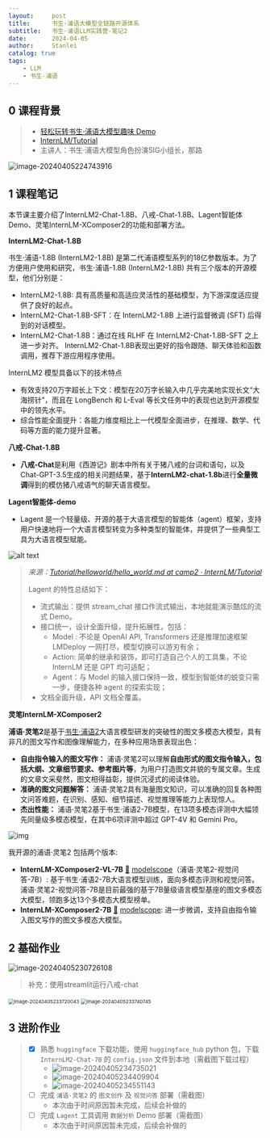```yaml
---
layout:     post
title:      书生·浦语大模型全链路开源体系
subtitle:   书生·浦语LLM实践营-笔记2
date:       2024-04-05
author:     Stanlei
catalog: true
tags:
    - LLM
    - 书生·浦语
---
```

## 0 课程背景

> - [轻松玩转书生·浦语大模型趣味 Demo](https://www.bilibili.com/video/BV1AH4y1H78d/)
> - [InternLM/Tutorial](https://github.com/InternLM/Tutorial)
> - 主讲人：书生·浦语大模型角色扮演SIG小组长，那路

![image-20240405224743916](img/posts/2024-04-05-书生·浦语LLM实践营-2.assets/image-20240405224743916.png)

## 1 课程笔记

本节课主要介绍了InternLM2-Chat-1.8B、八戒-Chat-1.8B、Lagent智能体Demo、灵笔InternLM-XComposer2的功能和部署方法。

**InternLM2-Chat-1.8B**

书生·浦语-1.8B (InternLM2-1.8B) 是第二代浦语模型系列的18亿参数版本。为了方便用户使用和研究，书生·浦语-1.8B (InternLM2-1.8B) 共有三个版本的开源模型，他们分别是：

- InternLM2-1.8B: 具有高质量和高适应灵活性的基础模型，为下游深度适应提供了良好的起点。
- InternLM2-Chat-1.8B-SFT：在 InternLM2-1.8B 上进行监督微调 (SFT) 后得到的对话模型。
- InternLM2-Chat-1.8B：通过在线 RLHF 在 InternLM2-Chat-1.8B-SFT 之上进一步对齐。 InternLM2-Chat-1.8B表现出更好的指令跟随、聊天体验和函数调用，推荐下游应用程序使用。

InternLM2 模型具备以下的技术特点

- 有效支持20万字超长上下文：模型在20万字长输入中几乎完美地实现长文“大海捞针”，而且在 LongBench 和 L-Eval 等长文任务中的表现也达到开源模型中的领先水平。
- 综合性能全面提升：各能力维度相比上一代模型全面进步，在推理、数学、代码等方面的能力提升显著。

**八戒-Chat-1.8B**

- **八戒-Chat**是利用《西游记》剧本中所有关于猪八戒的台词和语句，以及Chat-GPT-3.5生成的相关问题结果，基于**InternLM2-chat-1.8b**进行**全量微调**得到的模仿猪八戒语气的聊天语言模型。

**Lagent智能体-demo**

- Lagent 是一个轻量级、开源的基于大语言模型的智能体（agent）框架，支持用户快速地将一个大语言模型转变为多种类型的智能体，并提供了一些典型工具为大语言模型赋能。

![alt text](img/posts/2024-04-05-书生·浦语LLM实践营-2.assets/Lagent-1.png)

> *来源：[Tutorial/helloworld/hello_world.md at camp2 · InternLM/Tutorial](https://github.com/InternLM/Tutorial/blob/camp2/helloworld/hello_world.md)*
>
> Lagent 的特性总结如下：
>
> - 流式输出：提供 stream_chat 接口作流式输出，本地就能演示酷炫的流式 Demo。
> - 接口统一，设计全面升级，提升拓展性，包括：
>   - Model : 不论是 OpenAI API, Transformers 还是推理加速框架 LMDeploy 一网打尽，模型切换可以游刃有余；
>   - Action: 简单的继承和装饰，即可打造自己个人的工具集，不论 InternLM 还是 GPT 均可适配；
>   - Agent：与 Model 的输入接口保持一致，模型到智能体的蜕变只需一步，便捷各种 agent 的探索实现；
> - 文档全面升级，API 文档全覆盖。

**灵笔InternLM-XComposer2**

**浦语·灵笔2**是基于[书生·浦语2](https://github.com/InternLM/InternLM/tree/main)大语言模型研发的突破性的图文多模态大模型，具有非凡的图文写作和图像理解能力，在多种应用场景表现出色：

- **自由指令输入的图文写作：** 浦语·灵笔2可以理解**自由形式的图文指令输入，包括大纲、文章细节要求、参考图片等**，为用户打造图文并貌的专属文章。生成的文章文采斐然，图文相得益彰，提供沉浸式的阅读体验。
- **准确的图文问题解答：** 浦语·灵笔2具有海量图文知识，可以准确的回复各种图文问答难题，在识别、感知、细节描述、视觉推理等能力上表现惊人。
- **杰出性能：** 浦语·灵笔2基于书生·浦语2-7B模型，在13项多模态评测中大幅领先同量级多模态模型，在其中6项评测中超过 GPT-4V 和 Gemini Pro。

![img](img/posts/2024-04-05-书生·浦语LLM实践营-2.assets/Benchmark_radar_CN.png)

我开源的浦语·灵笔2 包括两个版本:

- **InternLM-XComposer2-VL-7B** [🤗](https://huggingface.co/internlm/internlm-xcomposer2-vl-7b) [modelscope](https://modelscope.cn/models/Shanghai_AI_Laboratory/internlm-xcomposer2-vl-7b)（浦语·灵笔2-视觉问答-7B）: 基于书生·浦语2-7B大语言模型训练，面向多模态评测和视觉问答。浦语·灵笔2-视觉问答-7B是目前最强的基于7B量级语言模型基座的图文多模态大模型，领跑多达13个多模态大模型榜单。
- **InternLM-XComposer2-7B** [🤗](https://huggingface.co/internlm/internlm-xcomposer2-7b) [modelscope](https://modelscope.cn/models/Shanghai_AI_Laboratory/internlm-xcomposer2-7b/): 进一步微调，支持自由指令输入图文写作的图文多模态大模型。

## 2 基础作业

![image-20240405230726108](img/posts/2024-04-05-书生·浦语LLM实践营-2.assets/image-20240405230726108.png)

> 补充：使用streamlit运行八戒-chat

<img src="img/posts/2024-04-05-书生·浦语LLM实践营-2.assets/image-20240405233720043.png" alt="image-20240405233720043" style="zoom:67%;" />

<img src="img/posts/2024-04-05-书生·浦语LLM实践营-2.assets/image-20240405233740745.png" alt="image-20240405233740745" style="zoom: 67%;" />

## 3 进阶作业

> - [x] 熟悉 `huggingface` 下载功能，使用 `huggingface_hub` python 包，下载 `InternLM2-Chat-7B` 的 `config.json` 文件到本地（需截图下载过程）
>   - ![image-20240405234735021](img/posts/2024-04-05-书生·浦语LLM实践营-2.assets/image-20240405234735021.png)
>   - ![image-20240405234409904](img/posts/2024-04-05-书生·浦语LLM实践营-2.assets/image-20240405234409904.png)
>   - ![image-20240405234551143](img/posts/2024-04-05-书生·浦语LLM实践营-2.assets/image-20240405234551143.png)
> - [ ] 完成 `浦语·灵笔2` 的 `图文创作` 及 `视觉问答` 部署（需截图）
>   - 本次由于时间原因暂未完成，后续会补做的
> - [ ] 完成 `Lagent` 工具调用 `数据分析` Demo 部署（需截图）
>   - 本次由于时间原因暂未完成，后续会补做的
